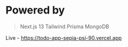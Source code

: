 # Powered by
 > Next.js 13
 > Tailwind
 > Prisma
 > MongoDB

Live - https://todo-app-sepia-psi-90.vercel.app
